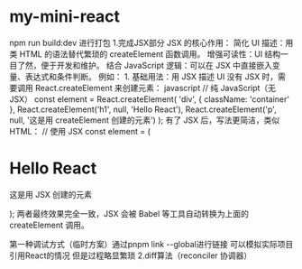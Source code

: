 # my-mini-react
npm run build:dev 进行打包
1.完成JSX部分
    JSX 的核心作用：
    简化 UI 描述：用类 HTML 的语法替代繁琐的 createElement 函数调用。
    增强可读性：UI 结构一目了然，便于开发和维护。
    结合 JavaScript 逻辑：可以在 JSX 中直接嵌入变量、表达式和条件判断。
    例如：
    1. 基础用法：用 JSX 描述 UI
    没有 JSX 时，需要调用 React.createElement 来创建元素：
    javascript
    // 纯 JavaScript（无 JSX）
    const element = React.createElement(
    'div',
    { className: 'container' },
        React.createElement('h1', null, 'Hello React'),
        React.createElement('p', null, '这是用 createElement 创建的元素')
    );
    有了 JSX 后，写法更简洁，类似 HTML：
    // 使用 JSX
    const element = (
    <div className="container">
        <h1>Hello React</h1>
        <p>这是用 JSX 创建的元素</p>
    </div>
    );
两者最终效果完全一致，JSX 会被 Babel 等工具自动转换为上面的 createElement 调用。

第一种调试方式（临时方案）通过pnpm link --global进行链接 可以模拟实际项目引用React的情况 但是过程略显繁琐
2.diff算法（reconciler 协调器）
